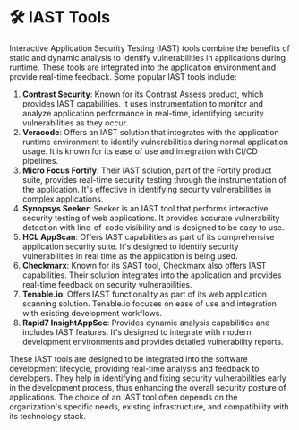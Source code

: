 # 🛠 IAST Tools

Interactive Application Security Testing (IAST) tools combine the benefits of static and dynamic analysis to identify vulnerabilities in applications during runtime. These tools are integrated into the application environment and provide real-time feedback. Some popular IAST tools include:

1. **Contrast Security**: Known for its Contrast Assess product, which provides IAST capabilities. It uses instrumentation to monitor and analyze application performance in real-time, identifying security vulnerabilities as they occur.
2. **Veracode**: Offers an IAST solution that integrates with the application runtime environment to identify vulnerabilities during normal application usage. It is known for its ease of use and integration with CI/CD pipelines.
3. **Micro Focus Fortify**: Their IAST solution, part of the Fortify product suite, provides real-time security testing through the instrumentation of the application. It's effective in identifying security vulnerabilities in complex applications.
4. **Synopsys Seeker**: Seeker is an IAST tool that performs interactive security testing of web applications. It provides accurate vulnerability detection with line-of-code visibility and is designed to be easy to use.
5. **HCL AppScan**: Offers IAST capabilities as part of its comprehensive application security suite. It's designed to identify security vulnerabilities in real time as the application is being used.
6. **Checkmarx**: Known for its SAST tool, Checkmarx also offers IAST capabilities. Their solution integrates into the application and provides real-time feedback on security vulnerabilities.
7. **Tenable.io**: Offers IAST functionality as part of its web application scanning solution. Tenable.io focuses on ease of use and integration with existing development workflows.
8. **Rapid7 InsightAppSec**: Provides dynamic analysis capabilities and includes IAST features. It's designed to integrate with modern development environments and provides detailed vulnerability reports.

These IAST tools are designed to be integrated into the software development lifecycle, providing real-time analysis and feedback to developers. They help in identifying and fixing security vulnerabilities early in the development process, thus enhancing the overall security posture of applications. The choice of an IAST tool often depends on the organization's specific needs, existing infrastructure, and compatibility with its technology stack.
